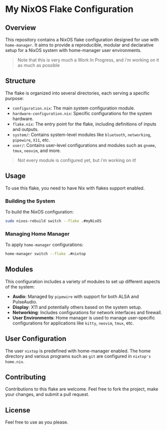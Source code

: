 # My NixOS Flake Configuration

## Overview

This repository contains a NixOS flake configuration designed for use with
`home-manager`. It aims to provide a reproducible, modular and declarative setup
for a NixOS system with home-manager user environments.

> Note that this is very much a Work In Progress, and i'm working on it as much
> as possible

## Structure

The flake is organized into several directories, each serving a specific purpose:

- `configuration.nix`: The main system configuration module.
- `hardware-configuration.nix`: Specific configurations for the system hardware.
- `flake.nix`: The entry point for the flake, including definitions of inputs and outputs.
- `system/`: Contains system-level modules like `bluetooth`, `networking`, `pipewire`, `X11`, etc.
- `user/`: Contains user-level configurations and modules such as `gnome`, `tmux`, `neovim`, and more.

> Not every module is configured yet, but i'm working on it!

## Usage

To use this flake, you need to have Nix with flakes support enabled.

### Building the System

To build the NixOS configuration:

```bash
sudo nixos-rebuild switch --flake .#myNixOS
```

### Managing Home Manager

To apply `home-manager` configurations:

```bash
home-manager switch --flake .#nixtop
```

## Modules

This configuration includes a variety of modules to set up different aspects of
the system:

- **Audio**: Managed by `pipewire` with support for both ALSA and PulseAudio.
- **Display**: X11 and potentially others based on the system setup.
- **Networking**: Includes configurations for network interfaces and firewall.
- **User Environments**: Home manager is used to manage user-specific configurations for applications like `kitty`, `neovim`, `tmux`, etc.

## User Configuration

The user `nixtop` is predefined with home-manager enabled. The home directory
and various programs such as `git` are configured in `nixtop's home.nix`.

## Contributing

Contributions to this flake are welcome. Feel free to fork the project, make
your changes, and submit a pull request.

## License

Feel free to use as you please. 
